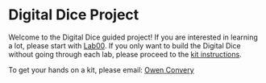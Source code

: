 # Digital Dice Project

Welcome to the Digital Dice guided project! If you are interested in learning a lot, please start with [Lab00](https://github.com/oconv/DigitalDiceProject/blob/main/lab00/LAB00.md). If you only want to build the Digital Dice without going through each lab, please proceed to the [kit instructions](https://github.com/oconv/DigitalDiceProject/blob/main/INSTRUCTIONS.md).

To get your hands on a kit, please email: [Owen Convery](mailto:convery.owen@gmail.com?subject=Digital%20Dice%20Project%20Kit)
